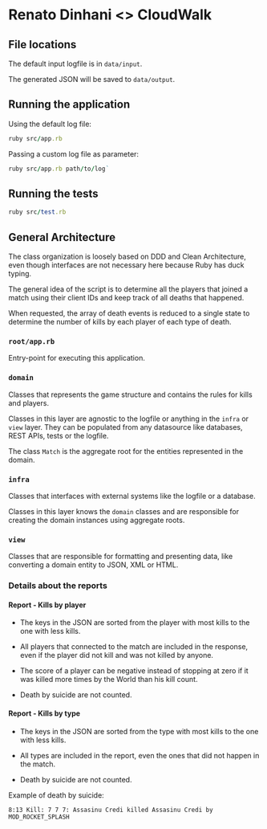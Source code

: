 # Renato Dinhani <> CloudWalk

## File locations

The default input logfile is in `data/input`.

The generated JSON will be saved to `data/output`.

## Running the application

Using the default log file:

```ruby
ruby src/app.rb
```

Passing a custom log file as parameter:

```ruby
ruby src/app.rb path/to/log`
```

## Running the tests

```ruby
ruby src/test.rb
```

## General Architecture

The class organization is loosely based on DDD and Clean Architecture, even though interfaces are not necessary here because Ruby has duck typing.

The general idea of the script is to determine all the players that joined a match using their client IDs and keep track of all deaths that happened.

When requested, the array of death events is reduced to a single state to determine the number of kills by each player of each type of death.

### `root/app.rb`

Entry-point for executing this application.

### `domain`

Classes that represents the game structure and contains the rules for kills and players.

Classes in this layer are agnostic to the logfile or anything in the `infra` or `view` layer. They can be populated from any datasource like databases, REST APIs, tests or the logfile.

The class `Match` is the aggregate root for the entities represented in the domain.

### `infra`

Classes that interfaces with external systems like the logfile or a database.

Classes in this layer knows the `domain` classes and are responsible for creating the domain instances using aggregate roots.

### `view`

Classes that are responsible for formatting and presenting data, like converting a domain entity to JSON, XML or HTML.

### Details about the reports

#### Report - Kills by player

* The keys in the JSON are sorted from the player with most kills to the one with less kills.

* All players that connected to the match are included in the response, even if the player did not kill and was not killed by anyone.

* The score of a player can be negative instead of stopping at zero if it was killed more times by the World than his kill count.

* Death by suicide are not counted.

#### Report - Kills by type

* The keys in the JSON are sorted from the type with most kills to the one with less kills.

* All types are included in the report, even the ones that did not happen in the match.

* Death by suicide are not counted.


Example of death by suicide:

`8:13 Kill: 7 7 7: Assasinu Credi killed Assasinu Credi by MOD_ROCKET_SPLASH`